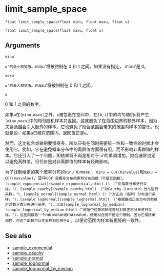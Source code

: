 # limit_sample_space

`float limit_sample_space(float minu, float maxu, float u)`

`float limit_sample_space(float maxu, float u)`

## Arguments

`minu`

`u'的最小期望值。`minu'将被钳制在 0 和 1 之间。如果没有指定，`minu'是 0。

`maxu`

`u'的最大期望值。`maxu'将被钳制在 0 和 1 之间。

`u`

0 和 1 之间的数字。

如果`u`在`[minu,maxu]`之外，`u`被包裹在空间中，在`[0,1]`中的均匀随机`u`将产生`[minu,maxu]`中的均匀随机样本并返回。这就避免了在范围边界的额外样本，因为夹紧范围会引入额外的样本。它也避免了拟合范围会带来的范围内样本的变化，也就是说，如果`u`已经在范围内，返回值正是`u`。

然而，这比拟合或钳制要慢得多，所以只有在同时需要统一性和一致性的时候才会使用它。例如，它在避免概率分布中的离群值方面很有用，而不影响非离群值的样本。它还引入了一个问题，即结果将不再是相对于`u'的单调增加。拟合通常也足以避免离群值，但代价是对非离群值的样本有轻微影响。

为了找到给定的某个概率分布的`minu'和`maxu'，`minu = CDF(minvalue)`和`maxu = CDF(maxvalue)`，其中`CDF'是概率分布的累积分布函数（不是反函数）。[sample_exponential](sample_exponential.html) () （"对指数分布进行采样。"）、[sample_cauchy](sample_cauchy.html) （"对Cauchy（Lorentz）分布进行采样。"）、[sample_normal](sample_normal.html) (）（"对正态（高斯）分布进行采样。"），[sample_lognormal](sample_lognormal.html) （"根据基础正态分布的参数对对数正态分布进行采样。"），以及[sample_lognormal_by_median](sample_lognormal_by_median.html)（"根据中位数和标准差对对数正态分布进行采样。"），这些函数取一个`minvalue`或`maxvalue`，使用拟合而不是这个限制，因为它保持单调性，但这个函数可以在采样前应用于`u`，以便对范围内样本有更好的一致性。

## See also

- [sample_exponential](sample_exponential.html)
- [sample_cauchy](sample_cauchy.html)
- [sample_normal](sample_normal.html)
- [sample_lognormal](sample_lognormal.html)
- [sample_lognormal_by_median](sample_lognormal_by_median.html)

